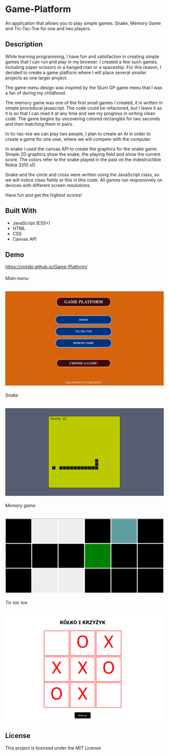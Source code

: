 # Game-Platform
An application that allows you to play simple games: Snake, Memory Game and Tic-Tac-Toe for one and two players.

## Description
While learning programming, I have fun and satisfaction in creating simple games that I can run and play in my browser. I created a few such games, including paper scissors or a hanged man or a spaceship. For this reason, I decided to create a game platform where I will place several smaller projects as one larger project. 

The game menu design was inspired by the Stunt GP game menu that I was a fan of during my childhood.

The memory game was one of the first small games I created, it is written in simple procedural javascript. The code could be refactored, but I leave it as it is so that I can read it at any time and see my progress in writing clean code. The game begins by uncovering colored rectangles for two seconds and then matching them in pairs.

In tic-tac-toe we can play two people, I plan to create an AI in order to create a game for one user, where we will compete with the computer.

In snake I used the canvas API to create the graphics for the snake game. Simple 2D graphics show the snake, the playing field and show the current score. The colors refer to the snake played in the past on the indestructible Nokia 3310 xD

Snake and the circle and cross were written using the JavaScript class, so we will notice class fields or this in this code. All games run responsively on devices with different screen resolutions.

Have fun and get the highest scores!

## Built With
* JavaScript (ES5+)
* HTML
* CSS
* Canvas API

## Demo
https://viniski.github.io/Game-Platform/

###### Main menu
![](
screen-shot-menu.png)

###### Snake
![](
screen-shot-snake.png)

###### Memory game
![](
screen-shot-memory-game.png)

###### Tic tac toe
![](
screen-shot-tictactoe.png)

## License
This project is licensed under the MIT License


